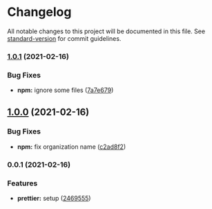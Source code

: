 # Changelog

All notable changes to this project will be documented in this file. See [standard-version](https://github.com/conventional-changelog/standard-version) for commit guidelines.

### [1.0.1](https://github.com/macchiitaka/prettier-config/compare/v1.0.0...v1.0.1) (2021-02-16)

### Bug Fixes

- **npm:** ignore some files ([7a7e679](https://github.com/macchiitaka/prettier-config/commit/7a7e679d53a64f1107caf71cdc86bf2a0e92c774))

## [1.0.0](https://github.com/macchiitaka/prettier-config/compare/v0.0.1...v1.0.0) (2021-02-16)

### Bug Fixes

- **npm:** fix organization name ([c2ad8f2](https://github.com/macchiitaka/prettier-config/commit/c2ad8f2ceb26572b79cac1f8f25ba7a66e648908))

### 0.0.1 (2021-02-16)

### Features

- **prettier:** setup ([2469555](https://github.com/macchiitaka/prettier-config/commit/2469555f3e5aa8c9857514fd8316376388c6a2f7))
